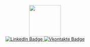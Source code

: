 <div id="header" align="center"> 
  <img src="https://media.giphy.com/media/o0vwzuFwCGAFO/giphy.gif" width="100"/> 
  <div id="badges">
    <a href="your-linkedin-URL">
      <img src="https://img.shields.io/badge/LinkedIn-blue?style=for-the-badge&logo=linkedin&logoColor=white" alt="LinkedIn Badge"/>
    </a>
    <a href="https://vk.com/qwerty0555" target="_blank">
      <img src="https://img.shields.io/badge/-%D0%92%D0%BA%D0%BE%D0%BD%D1%82%D0%B0%D0%BA%D1%82%D0%B5-blue" alt="Vkontakte Badge"/>
    </a>
  </div>
  <img src="https://komarev.com/ghpvc/?username=gettotawer&style=flat-square&color=blue" alt=""/>
</div>

<!--
**gettotawer/gettotawer** is a ✨ _special_ ✨ repository because its `README.md` (this file) appears on your GitHub profile.

Here are some ideas to get you started:

- 🔭 I’m currently working on ...
- 🌱 I’m currently learning ...
- 👯 I’m looking to collaborate on ...
- 🤔 I’m looking for help with ...
- 💬 Ask me about ...
- 📫 How to reach me: ...
- 😄 Pronouns: ...
- ⚡ Fun fact: ...
-->
